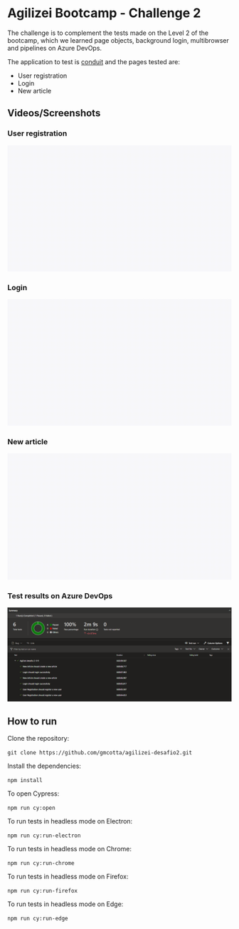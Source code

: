 # Agilizei Bootcamp - Challenge 2

The challenge is to complement the tests made on the Level 2 of the bootcamp, which we learned page objects, background login, multibrowser and pipelines on Azure DevOps.

The application to test is [conduit](https://demo.realworld.io/#/) and the pages tested are:

- User registration
- Login
- New article

## Videos/Screenshots

### User registration

![user registration video](.github/images/userRegistration.spec.js.gif)

### Login

![login video](.github/images/login.spec.js.gif)

### New article

![new article video](.github/images/newArticle.spec.js.gif)

### Test results on Azure DevOps

![test results](.github/images/tests.png)

## How to run

Clone the repository:

`git clone https://github.com/gmcotta/agilizei-desafio2.git`

Install the dependencies:

`npm install`

To open Cypress:

`npm run cy:open`

To run tests in headless mode on Electron:

`npm run cy:run-electron`

To run tests in headless mode on Chrome:

`npm run cy:run-chrome`

To run tests in headless mode on Firefox:

`npm run cy:run-firefox`

To run tests in headless mode on Edge:

`npm run cy:run-edge`
